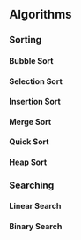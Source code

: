 ## Algorithms

### Sorting

#### Bubble Sort

#### Selection Sort

#### Insertion Sort

#### Merge Sort

#### Quick Sort

#### Heap Sort

### Searching

#### Linear Search

#### Binary Search